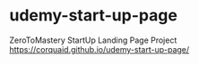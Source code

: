 # udemy-start-up-page
ZeroToMastery StartUp Landing Page Project
https://corquaid.github.io/udemy-start-up-page/
